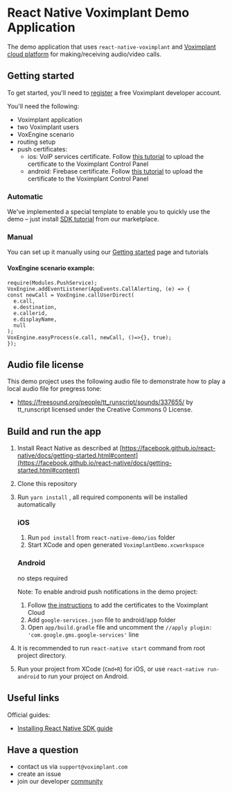 # React Native Voximplant Demo Application

The demo application that uses `react-native-voximplant` and [Voximplant cloud platform](http://voximplant.com) for making/receiving audio/video calls.

## Getting started

To get started, you'll need to [register](https://manage.voximplant.com/auth/sign_up) a free Voximplant developer account.

You'll need the following:
* Voximplant application
* two Voximplant users
* VoxEngine scenario
* routing setup
* push certificates:
  * ios: VoIP services certificate. Follow [this tutorial](https://voximplant.com/docs/introduction/integration/adding_sdks/push_notifications/ios_sdk) to upload the certificate to the Voximplant Control Panel
  * android: Firebase certificate. Follow [this tutorial](https://voximplant.com/docs/introduction/integration/adding_sdks/push_notifications/android_sdk) to upload the certificate to the Voximplant Control Panel

### Automatic
We've implemented a special template to enable you to quickly use the demo – just 
install [SDK tutorial](https://manage.voximplant.com/marketplace/sdk_tutorial) from our marketplace.

### Manual

You can set up it manually using our [Getting started](https://voximplant.com/docs/introduction) page and tutorials

#### VoxEngine scenario example:
  ```
  require(Modules.PushService);
  VoxEngine.addEventListener(AppEvents.CallAlerting, (e) => {
  const newCall = VoxEngine.callUserDirect(
    e.call, 
    e.destination,
    e.callerid,
    e.displayName,
    null
  );
  VoxEngine.easyProcess(e.call, newCall, ()=>{}, true);
  });
  ```

## Audio file license
This demo project uses the following audio file to demonstrate how to play a local audio file for pregress tone:
- https://freesound.org/people/tt_runscript/sounds/337655/ by tt_runscript licensed under the Creative Commons 0 License.

## Build and run the app

1. Install React Native as described at [https://facebook.github.io/react-native/docs/getting-started.html#content](https://facebook.github.io/react-native/docs/getting-started.html#content)
2. Clone this repository
3. Run `yarn install` , all required components will be installed automatically

    ### iOS
      
    1. Run `pod install` from `react-native-demo/ios` folder
    2. Start XCode and open generated `VoximplantDemo.xcworkspace`
     
    ### Android
    
    no steps required
        
    Note: 
    To enable android push notifications in the demo project:
    1. Follow [the instructions](https://voximplant.com/docs/introduction/integration/adding_sdks/push_notifications/android_sdk) to add the certificates to the Voximplant Cloud 
    2. Add `google-services.json` file to android/app folder
    3. Open `app/build.gradle` file and uncomment the `//apply plugin: 'com.google.gms.google-services'` line

4. It is recommended to run `react-native start` command from root project directory.
5. Run your project from XCode (`Cmd+R`) for iOS, or use `react-native run-android` to run your project on Android.

## Useful links
Official guides:
- [Installing React Native SDK guide](https://voximplant.com/docs/introduction/integration/adding_sdks/installing/react_native_sdk)

## Have a question

- contact us via `support@voximplant.com`
- create an issue
- join our developer [community](https://discord.gg/sfCbT5u)

